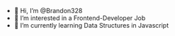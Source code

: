 - 👋 Hi, I’m @Brandon328
- 👀 I’m interested in a Frontend-Developer Job
- 🌱 I’m currently learning Data Structures in Javascript

